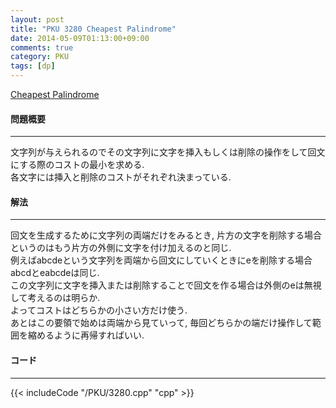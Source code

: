 ```yaml
---
layout: post
title: "PKU 3280 Cheapest Palindrome"
date: 2014-05-09T01:13:00+09:00
comments: true
category: PKU
tags: [dp]
---
```


[Cheapest Palindrome](http://poj.org/problem?id=3280)

#### 問題概要

****

文字列が与えられるのでその文字列に文字を挿入もしくは削除の操作をして回文にする際のコストの最小を求める.  
各文字には挿入と削除のコストがそれぞれ決まっている.  

#### 解法

****

回文を生成するために文字列の両端だけをみるとき, 片方の文字を削除する場合というのはもう片方の外側に文字を付け加えるのと同じ.  
例えばabcdeという文字列を両端から回文にしていくときにeを削除する場合abcdとeabcdeは同じ.  
この文字列に文字を挿入または削除することで回文を作る場合は外側のeは無視して考えるのは明らか.  
よってコストはどちらかの小さい方だけ使う.  
あとはこの要領で始めは両端から見ていって, 毎回どちらかの端だけ操作して範囲を縮めるように再帰すればいい.  

#### コード

****

{{< includeCode "/PKU/3280.cpp" "cpp" >}}

